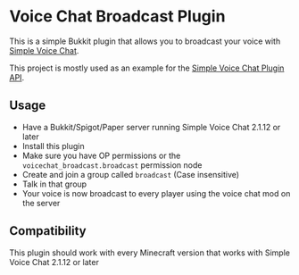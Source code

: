 # Voice Chat Broadcast Plugin

This is a simple Bukkit plugin that allows you to broadcast your voice with [Simple Voice Chat](https://www.curseforge.com/minecraft/mc-mods/simple-voice-chat).

This project is mostly used as an example for the [Simple Voice Chat Plugin API](https://github.com/henkelmax/simple-voice-chat/blob/1.18.2/api/readme.md).

## Usage

- Have a Bukkit/Spigot/Paper server running Simple Voice Chat 2.1.12 or later
- Install this plugin
- Make sure you have OP permissions or the `voicechat_broadcast.broadcast` permission node
- Create and join a group called `broadcast` (Case insensitive)
- Talk in that group
- Your voice is now broadcast to every player using the voice chat mod on the server

## Compatibility

This plugin should work with every Minecraft version that works with Simple Voice Chat 2.1.12 or later